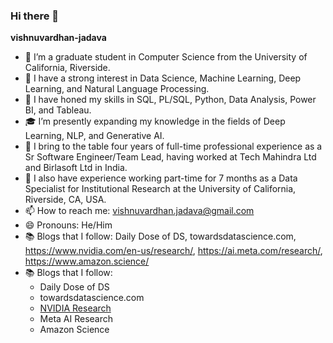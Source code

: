 ### Hi there 👋


**vishnuvardhan-jadava**

- 🔭 I’m a graduate student in Computer Science from the University of California, Riverside.
- 🌱 I have a strong interest in Data Science, Machine Learning, Deep Learning, and Natural Language Processing.
- 💼 I have honed my skills in SQL, PL/SQL, Python, Data Analysis, Power BI, and Tableau.
- 🎓 I’m presently expanding my knowledge in the fields of Deep Learning, NLP, and Generative AI.
- 👔 I bring to the table four years of full-time professional experience as a Sr Software Engineer/Team Lead, having worked at Tech Mahindra Ltd and Birlasoft Ltd in India.
- 🏢 I also have experience working part-time for 7 months as a Data Specialist for Institutional Research at the University of California, Riverside, CA, USA.
- 📫 How to reach me: vishnuvardhan.jadava@gmail.com
- 😄 Pronouns: He/Him
- 📚 Blogs that I follow: Daily Dose of DS, towardsdatascience.com, https://www.nvidia.com/en-us/research/, https://ai.meta.com/research/, https://www.amazon.science/
- 📚 Blogs that I follow:
  - Daily Dose of DS
  - towardsdatascience.com
  - [NVIDIA Research](https://www.nvidia.com/en-us/research/)
  - Meta AI Research
  - Amazon Science

